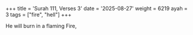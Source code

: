 +++
title = 'Surah 111, Verses 3'
date = '2025-08-27'
weight = 6219
ayah = 3
tags = ["fire", "hell"]
+++

He will burn in a flaming Fire,